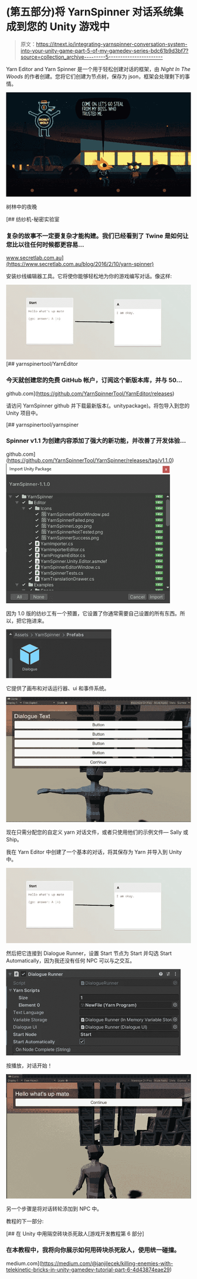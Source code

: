 # (第五部分)将 YarnSpinner 对话系统集成到您的 Unity 游戏中

> 原文：<https://itnext.io/integrating-yarnspinner-conversation-system-into-your-unity-game-part-5-of-my-gamedev-series-bdc61b9d3bf7?source=collection_archive---------5----------------------->

Yarn Editor and Yarn Spinner 是一个用于轻松创建对话的框架，由 *Night In The Woods* 的作者创建。您将它们创建为节点树，保存为 json，框架会处理剩下的事情。

![](img/2e51369390c6c384ffcfa96eeaa70ceb.png)

树林中的夜晚

[](https://www.secretlab.com.au/blog/2016/2/10/yarn-spinner) [## 纺纱机-秘密实验室

### 复杂的故事不一定要复杂才能构建。我们已经看到了 Twine 是如何让您比以往任何时候都更容易…

www.secretlab.com.au](https://www.secretlab.com.au/blog/2016/2/10/yarn-spinner) 

安装纱线编辑器工具。它将使你能够轻松地为你的游戏编写对话。像这样:

![](img/14fa19ebebc95ebbbd555c86e9fc1f4f.png)[](https://github.com/YarnSpinnerTool/YarnEditor/releases) [## yarnspinertool/YarnEditor

### 今天就创建您的免费 GitHub 帐户，订阅这个新版本库，并与 50…

github.com](https://github.com/YarnSpinnerTool/YarnEditor/releases) 

请访问 YarnSpinner github 并下载最新版本(。unitypackage)。将包导入到您的 Unity 项目中。

[](https://github.com/YarnSpinnerTool/YarnSpinner/releases/tag/v1.1.0) [## yarnspinertool/yarnspiner

### Spinner v1.1 为创建内容添加了强大的新功能，并改善了开发体验…

github.com](https://github.com/YarnSpinnerTool/YarnSpinner/releases/tag/v1.1.0) ![](img/8601819a68856e2ae50d04e38b81fad5.png)

因为 1.0 版的纺纱工有一个预置，它设置了你通常需要自己设置的所有东西。所以，把它拖进来。

![](img/caf04f6921c448b950846ec3fea06e16.png)

它提供了画布和对话运行器、ui 和事件系统。

![](img/d1a217417e352b309846195572ecceb1.png)

现在只需分配您的自定义 yarn 对话文件，或者只使用他们的示例文件— Sally 或 Ship。

我在 Yarn Editor 中创建了一个基本的对话，将其保存为 Yarn 并导入到 Unity 中。

![](img/14fa19ebebc95ebbbd555c86e9fc1f4f.png)

然后把它连接到 Dialogue Runner，设置 Start 节点为 Start 并勾选 Start Automatically，因为我还没有任何 NPC 可以与之交互。

![](img/fd59d536b0a3da5e24b7053da58435d7.png)

按播放，对话开始！

![](img/e8494ff85f11f529d644270afdf52aba.png)

另一个步骤是将对话转轮添加到 NPC 中。

教程的下一部分:

[](https://medium.com/@janjilecek/killing-enemies-with-telekinetic-bricks-in-unity-gamedev-tutorial-part-6-4d43874eae29) [## 在 Unity 中用隔空砖块杀死敌人[游戏开发教程第 6 部分]

### 在本教程中，我将向你展示如何用砖块杀死敌人，使用统一碰撞。

medium.com](https://medium.com/@janjilecek/killing-enemies-with-telekinetic-bricks-in-unity-gamedev-tutorial-part-6-4d43874eae29)